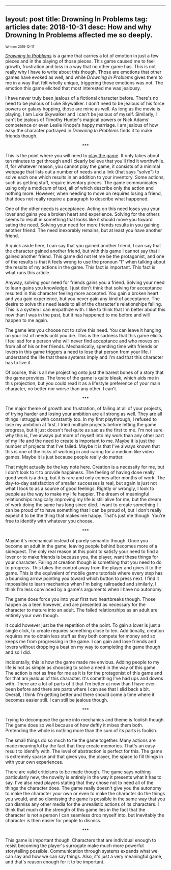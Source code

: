 
---
layout: post
title: Drowning In Problems
tag: articles
date: 2018-10-31
desc: How and why Drowning In Problems affected me so deeply.
---

<p style="font-size:10px">Written: 2015-12-17


[*Drowning In Problems*](http://game.notch.net/drowning/) is a game that carries a lot of emotion in just a few pieces and in the playing of those pieces. This game caused me to feel growth, frustration and loss in a way that no other game has. This is not really why I have to write about this though. Those are emotions that other games have evoked as well, and while *Drowning In Problems* gives them to me in a way that felt wholly unique, triggering these emotions was not. The emotion this game elicited that most interested me was jealousy.


I have never truly been jealous of a fictional character before. There's no need to be jealous of Luke Skywalker. I don't need to be jealous of his force powers or galaxy hopping, those are mine as well. As long as the movie is playing, I am Luke Skywalker and I can't be jealous of myself. Similarly, I can't be jealous of Timothy Hunter's magical powers or Nick Adams' competence or even Leslie Knope's happy marriage. I am jealous of how easy the character portrayed in *Drowning In Problems* finds it to make friends though.

<p align="center">***


This is the point where you will need to [play the game](http://game.notch.net/drowning/). It only takes about ten minutes to get through and I clearly believe that you'll find it worthwhile. If, for whatever reason, you cannot play the game, it consists of a minimal webpage that lists out a number of needs and a link (that says "solve") to solve each one which results in an addition to your inventory. Some actions, such as getting stuff, require inventory pieces. The game communicates using only a modicum of text, all of which describe only the action and nothing more. However, when needing to move on requires losing a friend, that does not really require a paragraph to describe what happened.


One of the other needs is acceptance. Acting on this need loses you your lover and gains you a broken heart and experience. Solving for the others seems to result in something that looks like it should move you toward sating the need. Solving your need for more friends results in you gaining another friend. The need inexorably remains, but at least you have another friend.


A quick aside here, I can say that you gained another friend, I can say that the character gained another friend, but with this game I cannot say that I gained another friend. This game did not let me be the protagonist, and one of the results is that it feels wrong to use the pronoun "I" when talking about the results of my actions in the game. This fact is important. This fact is what runs this article.


Anyway, solving your need for friends gains you a friend. Solving your need to learn gains you knowledge. I just don't think that solving for acceptance resulted in this character feeling more accepted. You gain a broken heart and you gain experience, but you never gain any kind of acceptance. The desire to solve this need leads to all of the character's relationships failing. This is a system I can empathize with. I like to think that I'm better about this now than I was in the past, but it has happened to me before and will happen to me again. 


The game lets you choose not to solve this need. You can leave it hanging on your list of needs until you die. This is the sadness that this game elicits. I feel sad for a person who will never find acceptance and who moves on from all of his or her friends. Mechanically, spending time with friends or lovers in this game triggers a need to lose that person from your life. I understand the life that these systems imply and I'm sad that this character has to live it.


Of course, this is all me projecting onto just the barest bones of a story that the game provides. The tone of the game is quite bleak, which aids me in this projection, but you could read it as a lifestyle preference of your main character, no better nor worse than any other. I can't.

<p align="center">***


The major theme of growth and frustration, of failing at all of your projects, of trying harder and losing your ambition are all strong as well. They are all things I struggle with constantly too. In my first playthrough, I refused to lose my ambition at first. I tried multiple projects before letting the game progress, but it just doesn't feel quite as sad as the first to me. I'm not sure why this is, I've always put more of myself into my work than any other part of my life and the need to create is important to me. Maybe it is just the number of projects that I've failed. Maybe it is that I've always known that this is one of the risks of working in and caring for a medium like video games. Maybe it is just because people really do matter.


That might actually be the key note here. Creation is a necessity for me, but I don't look to it to provide happiness. The feeling of having done really good work is a drug, but it is rare and only comes after months of work. The day-to-day satisfaction of smaller successes is real, but again is just not what I look to as a source of good feelings. Rightly or wrongly, I look to people as the way to make my life happier. The dream of meaningful relationships magically improving my life is still alive for me, but the dream of work doing the same has long since died. I want to create something I can be proud of to have something that I can be proud of, but I don't really expect it to be the thing that makes me happy. That's just me though. You're free to identify with whatever you choose.

<p align="center">***


Maybe it's mechanical instead of purely semantic though. Once you become an adult in the game, leaving people behind becomes more of a sidequest. The only real reason at this point to satisfy your need to find a lover or to make friends is because you, the player, want these things for your character. Failing at creation though is something that you need to do to progress. This takes the control away from the player and gives it to the game. This is the equivalent of mobile game tutorials where every step has a bouncing arrow pointing you toward which button to press next. I find it impossible to learn mechanics when I'm being railroaded and similarly, I think I'm less convinced by a game's arguments when I have no autonomy.


The game does force you into your first two heartbreaks though. Those happen as a teen however, and are presented as necessary for the character to mature into an adult. The failed relationships as an adult are entirely your own though.


It could however just be the repetition of the point. To gain a lover is just a single click, to create requires something close to ten. Additionally, creation requires me to obtain less stuff as they both compete for money and so keeps me from progressing in the game. I can gain and lose friends and lovers without dropping a beat on my way to completing the game though and so I did.


Incidentally, this is how the game made me envious. Adding people to my life is not as simple as choosing to solve a need in the way of this game. The action is not as free for me as it is for the protagonist of this game and for that am jealous of this character. It's something I've had ups and downs with. There are a lot of parts of it that I'm better at now than I have ever been before and there are parts where I can see that I slid back a bit. Overall, I think I'm getting better and there should come a time where it becomes easier still. I can still be jealous though.

<p align="center">***


Trying to decompose the game into mechanics and theme is foolish though. The game does so well because of how deftly it mixes them both. Pretending the whole is nothing more than the sum of its parts is foolish.


The small things do so much to tie the game together. Many actions are made meaningful by the fact that they create memories. That's an easy result to identify with. The level of abstraction is perfect for this. The game is extremely sparse and that gives you, the player, the space to fill things in with your own experiences.


There are valid criticisms to be made though. The game says nothing particularly new, the novelty is entirely in the way it presents what it has to say. I've also read players stating that they chose not to need all of the things the character does. The game really doesn't give you the autonomy to make the character your own or even to make the character do the things you would, and so dismissing the game is possible in the same way that you can dismiss any other media for the unrealistic actions of its characters. I think that much of the strength of this game lies in the fact that the character is not a person I can seamless drop myself into, but inevitably the character is then easier for people to dismiss.

<p align="center">***


This game is important though. Characters that are individual enough to resist becoming the player's surrogate make much more powerful storytelling possible. Communication through systems expands what we can say and how we can say things. Also, it's just a very meaningful game, and that's reason enough for it to be important.

